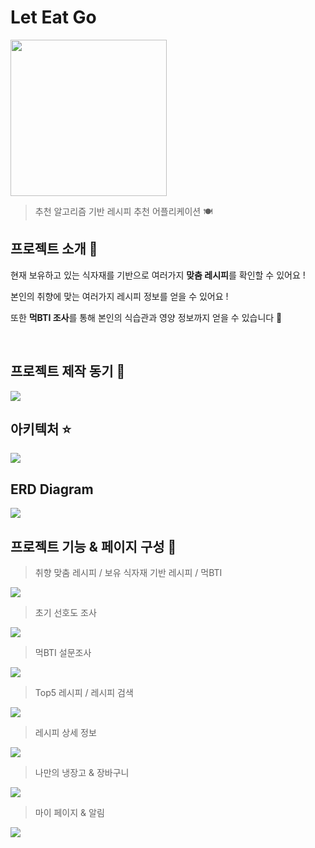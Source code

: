 # Let Eat Go

<img height="250" src="./readme/logo.png">

> 추천 알고리즘 기반 레시피 추천 어플리케이션 🍽

## 프로젝트 소개 📝

현재 보유하고 있는 식자재를 기반으로 여러가지 **맞춤 레시피**를 확인할 수 있어요 !

본인의 취향에 맞는 여러가지 레시피 정보를 얻을 수 있어요 !

또한 **먹BTI 조사**를 통해 본인의 식습관과 영양 정보까지 얻을 수 있습니다 🥕

<br/>

## 프로젝트 제작 동기 🔭

<img src="./readme/motivation.png">

<br/>

## 아키텍처 ⭐️

<img src="./readme/architecture.png">

<br/>

## ERD Diagram

<img src="./readme/LetEatGoErd.png">

<br/>

## 프로젝트 기능 & 페이지 구성 📱

> 취향 맞춤 레시피 / 보유 식자재 기반 레시피 / 먹BTI

<img src="./readme/mainPage.png">

> 초기 선호도 조사

<img src="./readme/surveyPage.png">

> 먹BTI 설문조사

<img src="./readme/mbtiPage.png">

> Top5 레시피 / 레시피 검색

<img src="./readme/searchPage.png">

> 레시피 상세 정보

<img src="./readme/infoPage.png">

> 나만의 냉장고 & 장바구니

<img src="./readme/cartPage.png">

> 마이 페이지 & 알림

<img src="./readme/myPage.png">
